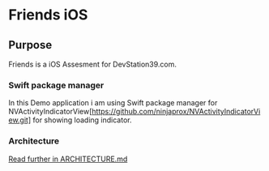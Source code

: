 # Friends iOS

## Purpose
Friends is a iOS Assesment for DevStation39.com.

### Swift package manager
In this Demo application i am using Swift package manager for NVActivityIndicatorView[https://github.com/ninjaprox/NVActivityIndicatorView.git] for showing loading indicator. 

### Architecture
[Read further in ARCHITECTURE.md](ARCHITECTURE.md)


